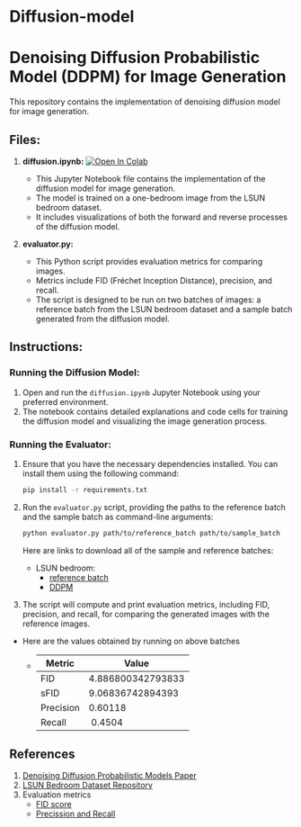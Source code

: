 # Diffusion-model

# Denoising Diffusion Probabilistic Model (DDPM) for Image Generation

This repository contains the implementation of denoising diffusion model for image generation. 
## Files:

1. **diffusion.ipynb:** [![Open In Colab](https://colab.research.google.com/assets/colab-badge.svg)](https://colab.research.google.com/drive/1hxVmxgzttsle-mGP5z9UHZcgNZqg9TXP?usp=sharing)
   - This Jupyter Notebook file contains the implementation of the diffusion model for image generation.
   - The model is trained on a one-bedroom image from the LSUN bedroom dataset.
   - It includes visualizations of both the forward and reverse processes of the diffusion model.

2. **evaluator.py:**
   - This Python script provides evaluation metrics for comparing images.
   - Metrics include FID (Fréchet Inception Distance), precision, and recall.
   - The script is designed to be run on two batches of images: a reference batch from the LSUN bedroom dataset and a sample batch generated from the diffusion model.

## Instructions:

### Running the Diffusion Model:

1. Open and run the `diffusion.ipynb` Jupyter Notebook using your preferred environment.
2. The notebook contains detailed explanations and code cells for training the diffusion model and visualizing the image generation process.

### Running the Evaluator:

1. Ensure that you have the necessary dependencies installed. You can install them using the following command:
   ```bash
   pip install -r requirements.txt
   ```

2. Run the `evaluator.py` script, providing the paths to the reference batch and the sample batch as command-line arguments:
   ```bash
   python evaluator.py path/to/reference_batch path/to/sample_batch
   ```
   Here are links to download all of the sample and reference batches:

   * LSUN bedroom:
     * [reference batch](https://openaipublic.blob.core.windows.net/diffusion/jul-2021/ref_batches/lsun/bedroom/VIRTUAL_lsun_bedroom256.npz)
     * [DDPM](https://openaipublic.blob.core.windows.net/diffusion/jul-2021/ref_batches/lsun/bedroom/ddpm_lsun_bedroom.npz)

3. The script will compute and print evaluation metrics, including FID, precision, and recall, for comparing the generated images with the reference images.
* Here are the values obtained by running on above batches

  * | Metric       | Value                               |
    |--------------|-------------------------------------|
    | FID          | 4.886800342793833                   |
    | sFID         | 9.06836742894393                    |
    | Precision    |  0.60118                            |
    | Recall       | 0.4504                              |
## References
1. [Denoising Diffusion Probabilistic Models Paper](https://arxiv.org/abs/2006.11239)
2. [LSUN Bedroom Dataset Repository](https://github.com/fyu/lsun)
3. Evaluation metrics
   - [FID score](https://github.com/bioinf-jku/TTUR/blob/73ab375cdf952a12686d9aa7978567771084da42/fid.py#L109)
   - [Precission and Recall](https://github.com/openai/guided-diffusion/blob/22e0df8183507e13a7813f8d38d51b072ca1e67c/evaluations/evaluator.py#L194C7-L194C7) 
